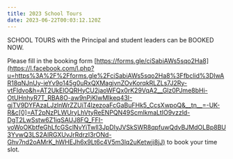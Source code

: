 ```yaml
---
title: 2023 School Tours
date: 2023-06-22T00:03:12.120Z
---
```

SCHOOL TOURS with the Principal and student leaders can be BOOKED NOW.

Please fill in the booking form [https://forms.gle/ciSabiAWs5sqo2Ha8](https://l.facebook.com/l.php?u=https%3A%2F%2Fforms.gle%2FciSabiAWs5sqo2Ha8%3Ffbclid%3DIwAR18qNJnUy-ieYv9o145g0uRxQXMagjvnZOvKorqkRLZLs7J2Ry-vtFIdvo&h=AT2UkElOQRHyCU2jaoWFQx0rK29VqA2__Glz0PJme8bHi-OtUHnhyR7T_RBA8O-aw9nPjKlwMIkeq43I-gjTV9DYFAzaLJzlnWrZZUiT4lzezoaFcGaBuFHk5_CcsXwpoQ&__tn__=-UK-R&c[0]=AT2pNzPLWUryLhVtyReENPQN49ScmlkmaLtIO9vzzld-DgT2LwSstw6Z1iqSAUJ8FQ_FFI-voWoOKbtfeGhLfcGSclNvYiTwll3JpDIyJVSkSWR8qpfuwQdvBJMdOLBp8BU3YvwQ3LS2AIRGXUvJrRdrzI3rONd-Ghv7nd2oAMrK_hWHEJh6x9Lt6c4V5m3lq2uKetwji8jJ) to book your time slot.